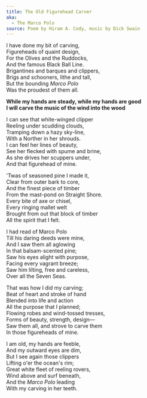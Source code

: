 ```yaml
---
title: The Old Figurehead Carver
aka:
  - The Marco Polo
source: Poem by Hiram A. Cody, music by Dick Swain
---
```


I have done my bit of carving,  
Figureheads of quaint design,  
For the Olives and the Ruddocks,  
And the famous Black Ball Line.  
Brigantines and barques and clippers,  
Brigs and schooners, lithe and tall,  
But the bounding _Marco Polo_  
Was the proudest of them all.  

**While my hands are steady, while my hands are good**  
**I will carve the music of the wind into the wood**  
 
I can see that white-winged clipper  
Reeling under scudding clouds,  
Tramping down a hazy sky-line,  
With a Norther in her shrouds.  
I can feel her lines of beauty,  
See her flecked with spume and brine,  
As she drives her scuppers under,  
And that figurehead of mine.

'Twas of seasoned pine I made it,  
Clear from outer bark to core,  
And the finest piece of timber  
From the mast-pond on Straight Shore.  
Every bite of axe or chisel,  
Every ringing mallet welt  
Brought from out that block of timber  
All the spirit that I felt.  

I had read of Marco Polo  
Till his daring deeds were mine,  
And I saw them all aglowing  
In that balsam-scented pine;  
Saw his eyes alight with purpose,  
Facing every vagrant breeze;  
Saw him lilting, free and careless,  
Over all the Seven Seas.

That was how I did my carving;  
Beat of heart and stroke of hand  
Blended into life and action  
All the purpose that I planned;  
Flowing robes and wind-tossed tresses,  
Forms of beauty, strength, design—  
Saw them all, and strove to carve them  
In those figureheads of mine.  

I am old, my hands are feeble,  
And my outward eyes are dim,  
But I see again those clippers  
Lifting o'er the ocean's rim;  
Great white fleet of reeling rovers,  
Wind above and surf beneath,  
And the _Marco Polo_ leading  
With my carving in her teeth.